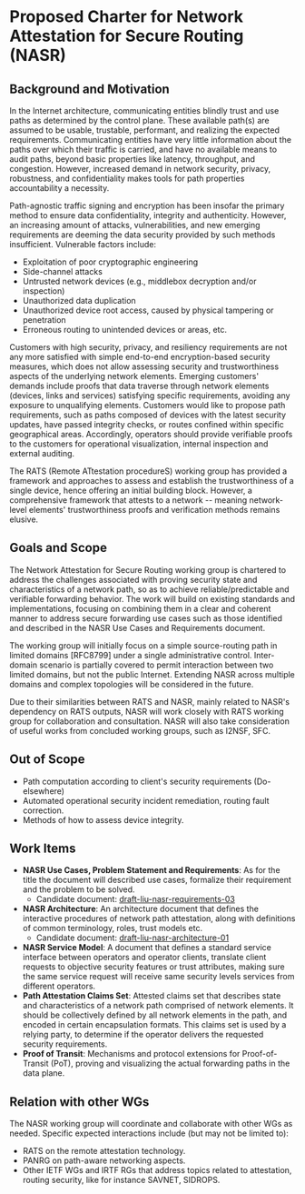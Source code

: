 # Proposed Charter for Network Attestation for Secure Routing (NASR)

## Background and Motivation

In the Internet architecture, communicating entities blindly trust and use paths as determined by the control plane. These available path(s) are assumed to be usable, trustable, performant, and realizing the expected requirements. Communicating entities have very little information about the paths over which their traffic is carried, and have no available means to audit paths, beyond basic properties like latency, throughput, and congestion. However, increased demand in network security, privacy, robustness, and confidentiality makes tools for path properties accountability a necessity.

Path-agnostic traffic signing and encryption has been insofar the primary method to ensure data confidentiality, integrity and authenticity. However, an increasing amount of attacks, vulnerabilities, and new emerging requirements are deeming the data security provided by such methods insufficient. Vulnerable factors include:

* Exploitation of poor cryptographic engineering
* Side-channel attacks
* Untrusted network devices (e.g., middlebox decryption and/or inspection)
* Unauthorized data duplication
* Unauthorized device root access, caused by physical tampering or penetration
* Erroneous routing to unintended devices or areas, etc.

Customers with high security, privacy, and resiliency requirements are not any more satisfied with simple end-to-end encryption-based security measures, which does not allow assessing security and trustworthiness aspects of the underlying network elements. Emerging customers' demands include proofs that data traverse through network elements (devices, links and services) satisfying specific requirements, avoiding any exposure to unqualifying elements. Customers would like to propose path requirements, such as paths composed of devices with the latest security updates, have passed integrity checks, or routes confined within specific geographical areas. Accordingly, operators should provide verifiable proofs to the customers for operational visualization, internal inspection and external auditing. 

The RATS (Remote ATtestation procedureS) working group has provided a framework and approaches to assess and establish the trustworthiness of a single device, hence offering an initial building block. 
However, a comprehensive framework that attests to a network -- meaning network-level elements' trustworthiness proofs and verification methods remains elusive.

## Goals and Scope

The Network Attestation for Secure Routing working group is chartered to address the challenges associated with proving security state and characteristics of a network path, so as to achieve reliable/predictable and verifiable forwarding behavior. The work will build on existing standards and implementations, focusing on combining them in a clear and coherent manner to address secure forwarding use cases such as those identified and described in the NASR Use Cases and Requirements document.

The working group will initially focus on a simple source-routing path in limited domains [RFC8799] under a single administrative control. Inter-domain scenario is partially covered to permit interaction between two limited domains, but not the public Internet. Extending NASR across multiple domains and complex topologies will be considered in the future. 

Due to their similarities between RATS and NASR, mainly related to NASR's dependency on RATS outputs, NASR will work closely with RATS working group for collaboration and consultation.  NASR will also take consideration of useful works from concluded working groups, such as I2NSF, SFC. 

## Out of Scope

- Path computation according to client's security requirements (Do-elsewhere)
- Automated operational security incident remediation, routing fault correction.
- Methods of how to assess device integrity. 

## Work Items

- **NASR Use Cases, Problem Statement and Requirements**: As for the title the document will described use cases, formalize their requirement and the problem to be solved. 
    - Candidate document: [draft-liu-nasr-requirements-03](https://datatracker.ietf.org/doc/draft-liu-nasr-requirements/)
- **NASR Architecture**: An architecture document that defines the interactive procedures of network path attestation, along with definitions of common terminology, roles, trust models etc.
    - Candidate document: [draft-liu-nasr-architecture-01](https://datatracker.ietf.org/doc/draft-liu-nasr-architecture/)
- **NASR Service Model**: A document that defines a standard service interface between operators and operator clients, translate client requests to objective security features or trust attributes, making sure the same service request will receive same security levels services from different operators. 
- **Path Attestation Claims Set**: Attested claims set that describes state and characteristics of a network path comprised of network elements. It should be collectively defined by all network elements in the path, and encoded in certain encapsulation formats. This claims set is used by a relying party, to determine if the operator delivers the requested security requirements.
- **Proof of Transit**: Mechanisms and protocol extensions for Proof-of-Transit (PoT), proving and visualizing the actual forwarding paths in the data plane.


## Relation with other WGs

The NASR working group will coordinate and collaborate with other WGs as needed. 
Specific expected interactions include (but may not be limited to):

- RATS on the remote attestation technology.
- PANRG on path-aware networking aspects.
- Other IETF WGs and IRTF RGs that address topics related to attestation, routing security, like for instance SAVNET, SIDROPS.

